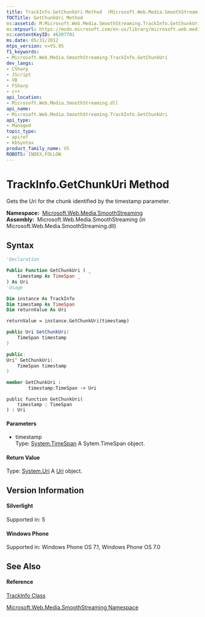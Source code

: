 ```yaml
---
title: TrackInfo.GetChunkUri Method  (Microsoft.Web.Media.SmoothStreaming)
TOCTitle: GetChunkUri Method
ms:assetid: M:Microsoft.Web.Media.SmoothStreaming.TrackInfo.GetChunkUri(System.TimeSpan)
ms:mtpsurl: https://msdn.microsoft.com/en-us/library/microsoft.web.media.smoothstreaming.trackinfo.getchunkuri(v=VS.95)
ms:contentKeyID: 46307701
ms.date: 05/31/2012
mtps_version: v=VS.95
f1_keywords:
- Microsoft.Web.Media.SmoothStreaming.TrackInfo.GetChunkUri
dev_langs:
- CSharp
- JScript
- VB
- FSharp
- c++
api_location:
- Microsoft.Web.Media.SmoothStreaming.dll
api_name:
- Microsoft.Web.Media.SmoothStreaming.TrackInfo.GetChunkUri
api_type:
- Managed
topic_type:
- apiref
- kbSyntax
product_family_name: VS
ROBOTS: INDEX,FOLLOW
---
```


# TrackInfo.GetChunkUri Method

Gets the Uri for the chunk identified by the timestamp parameter.

**Namespace:**  [Microsoft.Web.Media.SmoothStreaming](microsoft-web-media-smoothstreaming-namespace_1.md)  
**Assembly:**  Microsoft.Web.Media.SmoothStreaming (in Microsoft.Web.Media.SmoothStreaming.dll)

## Syntax

``` vb
'Declaration

Public Function GetChunkUri ( _
    timestamp As TimeSpan _
) As Uri
'Usage

Dim instance As TrackInfo
Dim timestamp As TimeSpan
Dim returnValue As Uri

returnValue = instance.GetChunkUri(timestamp)
```

``` csharp
public Uri GetChunkUri(
    TimeSpan timestamp
)
```

``` c++
public:
Uri^ GetChunkUri(
    TimeSpan timestamp
)
```

``` fsharp
member GetChunkUri : 
        timestamp:TimeSpan -> Uri 
```

``` jscript
public function GetChunkUri(
    timestamp : TimeSpan
) : Uri
```

#### Parameters

  - timestamp  
    Type: [System.TimeSpan](https://msdn.microsoft.com/en-us/library/269ew577\(v=vs.95\))  
    A Sytem.TimeSpan object.

#### Return Value

Type: [System.Uri](https://msdn.microsoft.com/en-us/library/txt7706a\(v=vs.95\))  
A [Uri](https://msdn.microsoft.com/en-us/library/txt7706a\(v=vs.95\)) object.

## Version Information

#### Silverlight

Supported in: 5  

#### Windows Phone

Supported in: Windows Phone OS 7.1, Windows Phone OS 7.0  

## See Also

#### Reference

[TrackInfo Class](trackinfo-class-microsoft-web-media-smoothstreaming_1.md)

[Microsoft.Web.Media.SmoothStreaming Namespace](microsoft-web-media-smoothstreaming-namespace_1.md)

